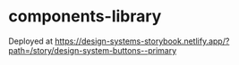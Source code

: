 # components-library

Deployed at https://design-systems-storybook.netlify.app/?path=/story/design-system-buttons--primary